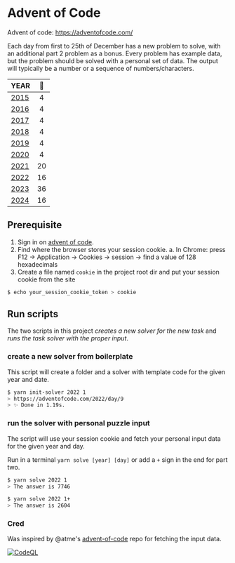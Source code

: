 # Advent of Code

Advent of code: https://adventofcode.com/

Each day from first to 25th of December has a new problem to solve, with an additional part 2 problem as a bonus.
Every problem has example data, but the problem should be solved with a personal set of data. The output will typically be a number or a sequence of numbers/characters.

| YEAR                                                                                         | 🌟 |
|----------------------------------------------------------------------------------------------|:--:|
| [2015](https://github.com/kotlinski/advent-of-code/tree/main/src/advent-of-code-solver/2015) | 4  |
| [2016](https://github.com/kotlinski/advent-of-code/tree/main/src/advent-of-code-solver/2016) | 4  |
| [2017](https://github.com/kotlinski/advent-of-code/tree/main/src/advent-of-code-solver/2017) | 4  |
| [2018](https://github.com/kotlinski/advent-of-code/tree/main/src/advent-of-code-solver/2018) | 4  |
| [2019](https://github.com/kotlinski/advent-of-code/tree/main/src/advent-of-code-solver/2019) | 4  |
| [2020](https://github.com/kotlinski/advent-of-code/tree/main/src/advent-of-code-solver/2020) | 4  |
| [2021](https://github.com/kotlinski/advent-of-code/tree/main/src/advent-of-code-solver/2021) | 20 |
| [2022](https://github.com/kotlinski/advent-of-code/tree/main/src/advent-of-code-solver/2022) | 16 |
| [2023](https://github.com/kotlinski/advent-of-code/tree/main/src/advent-of-code-solver/2023) | 36 |
| [2024](https://github.com/kotlinski/advent-of-code/tree/main/src/advent-of-code-solver/2024) | 16 |

## Prerequisite

1. Sign in on [advent of code](https://adventofcode.com/).
2. Find where the browser stores your session cookie.
   a. In Chrome: press F12 -> Application -> Cookies -> session -> find a value of 128 hexadecimals
3. Create a file named `cookie` in the project root dir and put your session cookie from the site

```sh
$ echo your_session_cookie_token > cookie
```

## Run scripts

The two scripts in this project _creates a new solver for the new task_ and _runs the task solver with the proper input_.

### create a new solver from boilerplate

This script will create a folder and a solver with template code for the given year and date.

```sh
$ yarn init-solver 2022 1
> https://adventofcode.com/2022/day/9
> ✨ Done in 1.19s.
```

### run the solver with personal puzzle input

The script will use your session cookie and fetch your personal input data for the given year and day.

Run in a terminal `yarn solve [year] [day]` or add a `+` sign in the end for part two.

```sh
$ yarn solve 2022 1
> The answer is 7746

$ yarn solve 2022 1+
> The answer is 2604
```

### Cred

Was inspired by @atme's [advent-of-code](https://github.com/atme/advent-of-code-2021) repo for fetching the input data.

[![CodeQL](https://github.com/kotlinski/advent-of-code/actions/workflows/codeql.yml/badge.svg)](https://github.com/kotlinski/advent-of-code/actions/workflows/codeql.yml)
